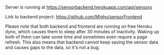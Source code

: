 Server is running at https://sensorbackend.herokuapp.com/api/sensors

Link to backend project: https://github.com/Migho/sensorFrontend

Please note that both backend and frontend are running on free Heroku dyno, which causes them to sleep after 30 minutes of inactivity. Waking up both of them can take some time and sometimes even require a page refresh. This also means that backend cannot keep saving the sensor data and causes gaps to the data, so it's not a bug.

